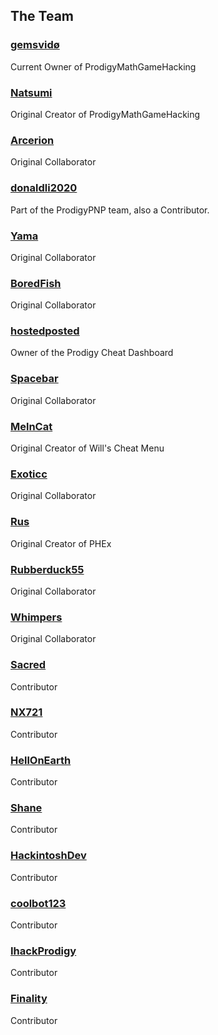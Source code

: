 ## The Team

### [gemsvidø](https://github.com/afkvido)
Current Owner of ProdigyMathGameHacking

### [Natsumi](https://github.com/PatheticMustan)
Original Creator of ProdigyMathGameHacking

### [Arcerion](https://github.com/ArcerionDev)
Original Collaborator

### [donaldli2020](https://github.com/donaldli2020)
Part of the ProdigyPNP team, also a Contributor.

### [Yama](https://github.com/vibinyama)
Original Collaborator

### [BoredFish](https://github.com/BoredFishRE)
Original Collaborator

### [hostedposted](https://github.com/hostedposted)
Owner of the Prodigy Cheat Dashboard

### [Spacebar](https://github.com/00100000)
Original Collaborator

### [MelnCat](https://github.com/MelnCat)
Original Creator of Will's Cheat Menu

### [Exoticc](https://github.com/Exoticc)
Original Collaborator

### [Rus](https://github.com/UntrustableRus)
Original Creator of PHEx

### [Rubberduck55](https://github.com/Rubberduck55)
Original Collaborator

### [Whimpers](https://github.com/KryptoCrash)
Original Collaborator

### [Sacred](https://github.com/sacredofficial)
Contributor

### [NX721](https://github.com/NX721)
Contributor

### [HellOnEarth](https://github.com/hellonearth311)
Contributor

### [Shane](https://github.com/Shane-CS)
Contributor

### [HackintoshDev](https://github.com/Hackintosh-dev)
Contributor

### [coolbot123](https://github.com/coolbot123)
Contributor

### [IhackProdigy](https://github.com/IhackProdigy)
Contributor

### [Finality](https://github.com/TheFinality)
Contributor
